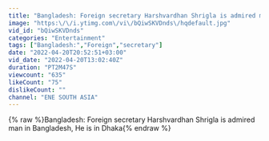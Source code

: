 ```yaml
---
title: "Bangladesh: Foreign secretary Harshvardhan Shrigla is admired man in Bangladesh,  He is in Dhaka"
image: "https:\/\/i.ytimg.com\/vi\/bQiwSKVDnds\/hqdefault.jpg"
vid_id: "bQiwSKVDnds"
categories: "Entertainment"
tags: ["Bangladesh:","Foreign","secretary"]
date: "2022-04-20T20:52:51+03:00"
vid_date: "2022-04-20T13:02:40Z"
duration: "PT2M47S"
viewcount: "635"
likeCount: "75"
dislikeCount: ""
channel: "ENE SOUTH ASIA"
---
```

{% raw %}Bangladesh: Foreign secretary Harshvardhan Shrigla is admired man in Bangladesh,  He is in Dhaka{% endraw %}
